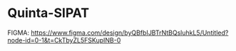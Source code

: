 # Quinta-SIPAT

FIGMA:
https://www.figma.com/design/byQBfbIJBTrNtBQsluhkL5/Untitled?node-id=0-1&t=CkTbyZL5FSKupINB-0
